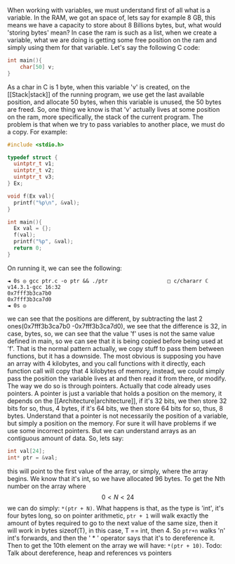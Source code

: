 When working with variables, we must understand first of all what is a variable. In the RAM, we got an space of, lets say for example 8 GB, this means we have a capacity to store about 8 Billions bytes, but, what would 'storing bytes' mean? In case the ram is such as a list, when we create a variable, what we are doing is getting some free position on the ram and simply using them for that variable. Let's say the following C code:
```c
int main(){
	char[50] v;
}
```

As a char in C is 1 byte, when this variable 'v' is created, on the [[Stack|stack]] of the running program, we use get the last available position, and allocate 50 bytes, when this variable is unused, the 50 bytes are freed. So, one thing we know is that 'v' actually lives at some position on the ram, more specifically, the stack of the current program.
The problem is that when we try to pass variables to another place, we must do a copy. For example:
```c
#include <stdio.h>

typedef struct {
  uintptr_t v1;
  uintptr_t v2;
  uintptr_t v3;
} Ex;

void f(Ex val){
  printf("%p\n", &val);
}

int main(){
  Ex val = {};
  f(val);
  printf("%p", &val);
  return 0;
}
``` 
On running it, we can see the following:

```
◄ 0s ◎ gcc ptr.c -o ptr && ./ptr                   □ c/chararr ℂ v14.3.1-gcc 16:32
0x7fff3b3ca7b0
0x7fff3b3ca7d0
◄ 0s ◎
```
we can see that the positions are different, by subtracting the last 2 ones(0x7fff3b3ca7b0
-0x7fff3b3ca7d0), we see that the difference is 32, in case, bytes, so, we can see that the value 'f' uses is not the same value defined in main, so we can see that it is being copied before being used at 'f'. That is the normal pattern actually, we copy stuff to pass them between functions, but it has a downside. The most obvious is supposing you have an array with 4 kilobytes, and you call functions with it directly, each function call will copy that 4 kilobytes of memory, instead, we could simply pass the position the variable lives at and then read it from there, or modify. The way we do so is through pointers. Actually that code already uses pointers. A pointer is just a variable that holds a position on the memory, it depends on the [[Architecture|architecture]], if it's 32 bits, we then store 32 bits for so, thus, 4 bytes, if it's 64 bits, we then store 64 bits for so, thus, 8 bytes. 
Understand that a pointer is not necessarily the position of a variable, but simply a position on the memory. For sure it will have problems if we use some incorrect pointers. But we can understand arrays as an contiguous amount of data. So, lets say:

```c
int val[24];
int* ptr = &val;
```

this will point to the first value of the array, or simply, where the array begins. We know that it's int, so we have allocated 96 bytes. To get the Nth number on the array where $$ 0 < N < 24 $$ we can do simply: `*(ptr + N)`. What happens is that, as the type is 'int', it's four bytes long, so on pointer arithmetic, `ptr + 1` will walk exactly the amount of bytes required to go to the next value of the same size, then it will work in bytes sizeof(T), in this case, T == int, then 4. So `ptr+n` walks 'n' int's forwards, and then the ' * ' operator says that it's to dereference it. Then to get the 10th element on the array we will have: `*(ptr + 10)`. 
 Todo: Talk about dereference, heap and references vs pointers